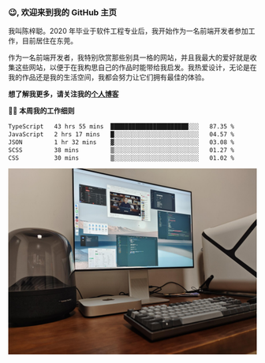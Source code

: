 ### 😉, 欢迎来到我的 GitHub 主页

我叫陈梓聪。2020 年毕业于软件工程专业后，我开始作为一名前端开发者参加工作，目前居住在东莞。

作为一名前端开发者，我特别欣赏那些别具一格的网站，并且我最大的爱好就是收集这些网站，以便于在我构思自己的作品时能带给我启发。我热爱设计，无论是在我的作品还是我的生活空间，我都会努力让它们拥有最佳的体验。

**想了解我更多，请关注我的[个人博客](https://leoku.top)**

🧑‍💻 **本周我的工作细则**
<!--START_SECTION:waka-->
```text
TypeScript   43 hrs 55 mins  ██████████████████████░░░   87.35 % 
JavaScript   2 hrs 17 mins   █░░░░░░░░░░░░░░░░░░░░░░░░   04.57 % 
JSON         1 hr 32 mins    ▓░░░░░░░░░░░░░░░░░░░░░░░░   03.08 % 
SCSS         38 mins         ▒░░░░░░░░░░░░░░░░░░░░░░░░   01.27 % 
CSS          30 mins         ▒░░░░░░░░░░░░░░░░░░░░░░░░   01.02 % 
```
<!--END_SECTION:waka-->

![desktop](./mine.jpg)
